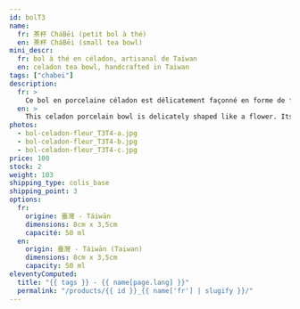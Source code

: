 ```yaml
---
id: bolT3
name:
  fr: 茶杯 CháBēi (petit bol à thé)
  en: 茶杯 CháBēi (small tea bowl)
mini_descr:
  fr: bol à thé en céladon, artisanal de Taïwan
  en: celadon tea bowl, handcrafted in Taiwan
tags: ["chabei"]
description:
  fr: >
    Ce bol en porcelaine céladon est délicatement façonné en forme de fleur. Sa teinte douce, ses courbes élégantes et ses reflets soyeux, rappelant l'éclat du jade, en font une pièce d'exception.<!--more--> Ce qui le rend encore plus rare, c'est son émail parfaitement lisse et sans craquelure, une caractéristique précieuse pour un véritable céladon. Il s'agit d'un authentique céladon de la maison taïwanaise 陶作坊 - TáoZuòFāng, témoignage d'un artisanat raffiné et intemporel.
  en: >
    This celadon porcelain bowl is delicately shaped like a flower. Its soft hue, elegant curves, and silky reflections reminiscent of jade make it an exceptional piece.<!--more--> What makes it even rarer is its perfectly smooth glaze, free of any crackles—a prized characteristic of authentic celadon. This is a genuine celadon from the renowned Taiwanese workshop 陶作坊 - TáoZuòFāng, a testament to refined and timeless craftsmanship.
photos:
  - bol-celadon-fleur_T3T4-a.jpg
  - bol-celadon-fleur_T3T4-b.jpg
  - bol-celadon-fleur_T3T4-c.jpg
price: 100
stock: 2
weight: 103
shipping_type: colis_base
shipping_point: 3
options:
  fr:
    origine: 臺灣 - Táiwān
    dimensions: 8cm x 3,5cm
    capacité: 50 ml
  en:
    origin: 臺灣 - Táiwān (Taiwan)
    dimensions: 8cm x 3,5cm
    capacity: 50 ml
eleventyComputed:
  title: "{{ tags }} - {{ name[page.lang] }}"
  permalink: "/products/{{ id }}_{{ name['fr'] | slugify }}/"
---
```

